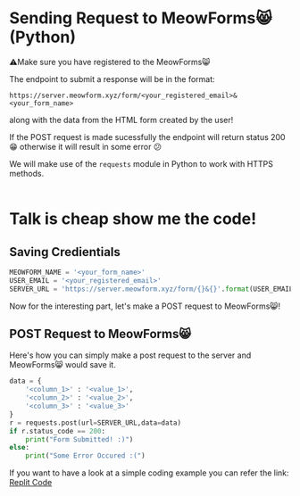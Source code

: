 # Sending Request to MeowForms😸 (Python)

⚠️Make sure you have registered to the MeowForms😸

The endpoint to submit a response will be in the format:
```
https://server.meowform.xyz/form/<your_registered_email>&<your_form_name>
```
along with the data from the HTML form created by the user!

If the POST request is made sucessfully the endpoint will return status 200 😁 otherwise it will result in some error 😕

We will make use of the ```requests``` module in Python to work with HTTPS methods.<br><br>

# Talk is cheap show me the code!

## Saving Credientials
```python
MEOWFORM_NAME = '<your_form_name>'
USER_EMAIL = '<your_registered_email>'
SERVER_URL = 'https://server.meowform.xyz/form/{}&{}'.format(USER_EMAIL,MEOWFORM_NAME)
```

Now for the interesting part, let's make a POST request to MeowForms😸!

## POST Request to MeowForms😸

Here's how you can simply make a post request to the server and MeowForms😸 would save it.

```python
data = {
    '<column_1>' : '<value_1>',
    '<column_2>' : '<value_2>',
    '<column_3>' : '<value_3>'
}
r = requests.post(url=SERVER_URL,data=data)
if r.status_code == 200:
    print("Form Submitted! :)")
else:
    print("Some Error Occured :(")
```

If you want to have a look at a simple coding example you can refer the link: [Replit Code](https://replit.com/@BasudevTyagi/MeowFormsPythonDocs)
